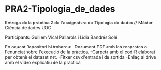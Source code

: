 # PRA2-Tipologia_de_dades
Entrega de la pràctica 2 de l'assignatura de Tipologia de dades // Màster Ciència de dades UOC

Participants: Guillem Vidal Pallarols i Lídia Bandrés Solé

En aquest Ropositori hi trobareu:
    -Document PDF amb les respostes a l'enunciat sobre l'execució de la pràctica.
    -Carpeta amb el codi R elaborat per obtenir el dataset net.
    -Fitxer csv d'entrada i de sortida
    -Enllaç al drive amb el vídeo explicatiu de la pràctica.
